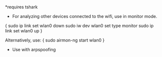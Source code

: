 *requires tshark
- For analyzing other devices connected to the wifi, use in monitor mode.

{
    sudo ip link set wlan0 down
    sudo iw dev wlan0 set type monitor
    sudo ip link set wlan0 up
}

Alternatively, use:
{
    sudo airmon-ng start wlan0
}
- Use with arpspoofing
